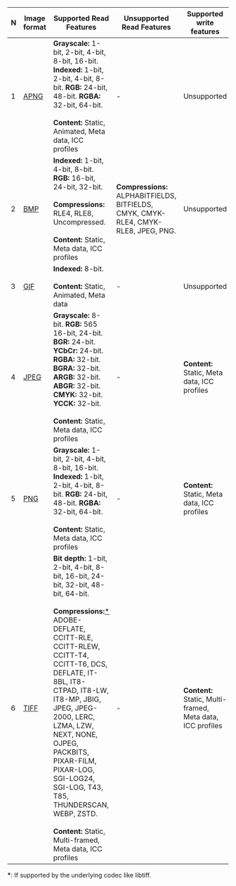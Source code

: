 | N  | Image format                                                | Supported Read Features  | Unsupported Read Features | Supported write features | Unsupported write features | Dependencies |
| -- | ----------------------------------------------------------- | ------------------------ | ------------------------- | ------------------------ | -------------------------- | ------------ |
| 1  | [APNG](https://wikipedia.org/wiki/APNG)                     | **Grayscale:** 1-bit, 2-bit, 4-bit, 8-bit, 16-bit. **Indexed:** 1-bit, 2-bit, 4-bit, 8-bit. **RGB:** 24-bit, 48-bit. **RGBA:** 32-bit, 64-bit. <br/><br/>**Content:** Static, Animated, Meta data, ICC profiles | - | Unsupported | - | libpng+APNG patch |
| 2  | [BMP](https://wikipedia.org/wiki/BMP_file_format)           | **Indexed:** 1-bit, 4-bit, 8-bit. **RGB:** 16-bit, 24-bit, 32-bit. <br/><br/>**Compressions:** RLE4, RLE8, Uncompressed. <br/><br/>**Content:** Static, Meta data, ICC profiles | **Compressions:** ALPHABITFIELDS, BITFIELDS, CMYK, CMYK-RLE4, CMYK-RLE8, JPEG, PNG. | Unsupported | - | - |
| 3  | [GIF](https://wikipedia.org/wiki/GIF)                       | **Indexed:** 8-bit. <br/><br/>**Content:** Static, Animated, Meta data | - | Unsupported | - | giflib |
| 4  | [JPEG](https://wikipedia.org/wiki/JPEG)                     | **Grayscale:** 8-bit. **RGB:** 565 16-bit, 24-bit. **BGR:** 24-bit. **YCbCr:** 24-bit. **RGBA:** 32-bit. **BGRA:** 32-bit. **ARGB:** 32-bit. **ABGR:** 32-bit. **CMYK:** 32-bit. **YCCK:** 32-bit. <br/><br/>**Content:** Static, Meta data, ICC profiles | - | **Content:** Static, Meta data, ICC profiles | - | libjpeg or libjpeg-turbo |
| 5  | [PNG](https://wikipedia.org/wiki/Portable_Network_Graphics) | **Grayscale:** 1-bit, 2-bit, 4-bit, 8-bit, 16-bit. **Indexed:** 1-bit, 2-bit, 4-bit, 8-bit. **RGB:** 24-bit, 48-bit. **RGBA:** 32-bit, 64-bit. <br/><br/>**Content:** Static, Meta data, ICC profiles | - | **Content:** Static, Meta data, ICC profiles | - | libpng |
| 6  | [TIFF](https://wikipedia.org/wiki/TIFF)                     | **Bit depth:** 1-bit, 2-bit, 4-bit, 8-bit, 16-bit, 24-bit, 32-bit, 48-bit, 64-bit. <br/><br/>**Compressions:**[\*](#star1) ADOBE-DEFLATE, CCITT-RLE, CCITT-RLEW, CCITT-T4, CCITT-T6, DCS, DEFLATE, IT-8BL, IT8-CTPAD, IT8-LW, IT8-MP, JBIG, JPEG, JPEG-2000, LERC, LZMA, LZW, NEXT, NONE, OJPEG, PACKBITS, PIXAR-FILM, PIXAR-LOG, SGI-LOG24, SGI-LOG, T43, T85, THUNDERSCAN, WEBP, ZSTD. <br/><br/>**Content:** Static, Multi-framed, Meta data, ICC profiles | - | **Content:** Static, Multi-framed, Meta data, ICC profiles | - | libtiff |

<a name="star1"></a>**\***: If supported by the underlying codec like libtiff.
